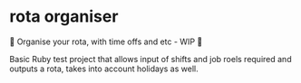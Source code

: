 # rota organiser
📅 Organise your rota, with time offs and etc - WIP 🧱

Basic Ruby test project that allows input of shifts and job roels required and outputs a rota, takes into account holidays as well.
